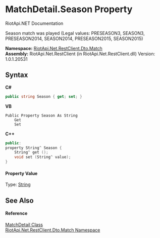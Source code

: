 # MatchDetail.Season Property 
RiotApi.NET Documentation 

Season match was played (Legal values: PRESEASON3, SEASON3, PRESEASON2014, SEASON2014, PRESEASON2015, SEASON2015)

**Namespace:**&nbsp;<a href="119ce159-34e9-7e8a-13ff-b7a4fc7406a6">RiotApi.Net.RestClient.Dto.Match</a><br />**Assembly:**&nbsp;RiotApi.Net.RestClient (in RiotApi.Net.RestClient.dll) Version: 1.0.1.20531

## Syntax

**C#**<br />
``` C#
public string Season { get; set; }
```

**VB**<br />
``` VB
Public Property Season As String
	Get
	Set
```

**C++**<br />
``` C++
public:
property String^ Season {
	String^ get ();
	void set (String^ value);
}
```


#### Property Value
Type: <a href="http://msdn2.microsoft.com/en-us/library/s1wwdcbf" target="_blank">String</a>

## See Also


#### Reference
<a href="dba0202a-728f-4357-0d9b-ce727056112b">MatchDetail Class</a><br /><a href="119ce159-34e9-7e8a-13ff-b7a4fc7406a6">RiotApi.Net.RestClient.Dto.Match Namespace</a><br />